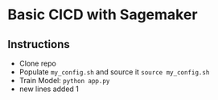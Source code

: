 # Basic CICD with Sagemaker

## Instructions
* Clone repo
* Populate `my_config.sh` and source it `source my_config.sh`
* Train Model: `python app.py` 
* new lines added 1